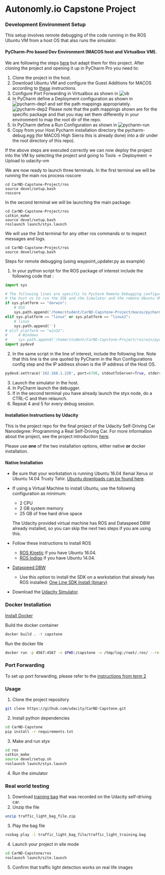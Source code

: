 # Autonomly.io Capstone Project


### Development Environment Setup
This setup involves remote debugging of the code running in the ROS Ubuntu VM from a host OS that also runs the simulator.

#### PyCharm-Pro based Dev Environment (MACOS host and Virtualbox VM).
We are following the steps [here](https://www.jetbrains.com/help/pycharm/remote-debugging.html) but adapt them for this project.
After cloning the project and opening it up in PyCharm Pro you need to:

1. Clone the project in the host. 
2. Download Ubuntu VM and configure the Guest Additions for MACOS according to 
[these](https://gist.github.com/pantelis/f8987db8967d738f64c4bf7136ac6a84) instructions. 
3. Configure Port Forwarding in Virtualbox as shown in ![vb](/imgs/virtualbox_settings.png "Virtualbox Port Forwarding")
4. In PyCharm define a Deployment configuration as shown in 
![pycharm-dep1](/imgs/pycharm_deployment_config.png "PyCharm Deployment Config") and set the path mappings appropriately. 
![pycharm-dep2](/imgs/pycharm_deployment_dir_mappings.png "PyCharm Dir Mapping Config") 
Please note that the path mappings shown 
are for the specific package and that you may set them differently in your environment to map the 
root dir of the repo. 
5. In PyCharm define a Run Configuration as shown in 
![pycharm-run](/imgs/pycharm_run_configuration.png "PyCharm Run Config") 
6. Copy from your Host Pycharm installation directory the pycharm-debug.egg (for MACOS High Sierra this is already done)
into a dir under the root directory of this repo).  

If the above steps are executed correctly we can now deploy the project into the VM by selecting the 
project and going to Tools -> Deployment -> Upload to udacity-vm 

We are now ready to launch three terminals. In the first terminal we will be running the main 
ros process roscore
```commandline
cd CarND-Capstone-Project/ros
source devel/setup.bash
roscore
```

In the second terminal we will be launching the main package:
```commandline
cd CarND-Capstone-Project/ros
catkin_make
source devel/setup.bash
roslaunch launch/styx.launch
```

We will use the 3rd terminal for any other ros commands or to inspect messages and logs. 
```commandline
cd CarND-Capstone-Project/ros
source devel/setup.bash
```

Steps for remote debugging (using waypoint_updater.py as example)

1. In your python script for the ROS package of interest include the following code that :
```python
import sys

# The following lines are specific to Pycharm Remote Debugging configuration (pydev) that allows
# the host os to run the IDE and the Simulator and the remote Ubuntu VM to run ROS.
if sys.platform == "darwin":
    # OSX
    sys.path.append('/home/student/CarND-Capstone-Project/macos/pycharm-debug.egg')
elif sys.platform == "linux" or sys.platform == "linux2":
    # linux
    sys.path.append('')
# elif platform == "win32":
#     # Windows
#     sys.path.append('/home/student/CarND-Capstone-Project/ros/win/pycharm-debug.egg')
import pydevd
```
2. In the same script in the line of interest, include the following line. Note that this line 
is the one quoted by PyCharm in the Run Configurations config step and the IP address shown 
is the IP address of the Host OS. 
```python
pydevd.settrace('192.168.1.220', port=6700, stdoutToServer=True, stderrToServer=True)
```
3. Launch the simulator in the host. 
4. In PyCharm launch the debugger. 
5. If in the second terminal you have already launch the styx node, do a CTRL-C and then relaunch. 
6. Repeat 4 and 5 for every debug session. 

#### Installation Instructions by Udacity

This is the project repo for the final project of the Udacity Self-Driving Car Nanodegree: Programming a Real Self-Driving Car. For more information about the project, see the project introduction [here](https://classroom.udacity.com/nanodegrees/nd013/parts/6047fe34-d93c-4f50-8336-b70ef10cb4b2/modules/e1a23b06-329a-4684-a717-ad476f0d8dff/lessons/462c933d-9f24-42d3-8bdc-a08a5fc866e4/concepts/5ab4b122-83e6-436d-850f-9f4d26627fd9).

Please use **one** of the two installation options, either native **or** docker installation.

#### Native Installation

* Be sure that your workstation is running Ubuntu 16.04 Xenial Xerus or Ubuntu 14.04 Trusty Tahir. [Ubuntu downloads can be found here](https://www.ubuntu.com/download/desktop).
* If using a Virtual Machine to install Ubuntu, use the following configuration as minimum:
  * 2 CPU
  * 2 GB system memory
  * 25 GB of free hard drive space

  The Udacity provided virtual machine has ROS and Dataspeed DBW already installed, so you can skip the next two steps if you are using this.

* Follow these instructions to install ROS
  * [ROS Kinetic](http://wiki.ros.org/kinetic/Installation/Ubuntu) if you have Ubuntu 16.04.
  * [ROS Indigo](http://wiki.ros.org/indigo/Installation/Ubuntu) if you have Ubuntu 14.04.
* [Dataspeed DBW](https://bitbucket.org/DataspeedInc/dbw_mkz_ros)
  * Use this option to install the SDK on a workstation that already has ROS installed: [One Line SDK Install (binary)](https://bitbucket.org/DataspeedInc/dbw_mkz_ros/src/81e63fcc335d7b64139d7482017d6a97b405e250/ROS_SETUP.md?fileviewer=file-view-default)
* Download the [Udacity Simulator](https://github.com/udacity/CarND-Capstone/releases).

### Docker Installation
[Install Docker](https://docs.docker.com/engine/installation/)

Build the docker container
```bash
docker build . -t capstone
```

Run the docker file
```bash
docker run -p 4567:4567 -v $PWD:/capstone -v /tmp/log:/root/.ros/ --rm -it capstone
```

### Port Forwarding
To set up port forwarding, please refer to the [instructions from term 2](https://classroom.udacity.com/nanodegrees/nd013/parts/40f38239-66b6-46ec-ae68-03afd8a601c8/modules/0949fca6-b379-42af-a919-ee50aa304e6a/lessons/f758c44c-5e40-4e01-93b5-1a82aa4e044f/concepts/16cf4a78-4fc7-49e1-8621-3450ca938b77)

### Usage

1. Clone the project repository
```bash
git clone https://github.com/udacity/CarND-Capstone.git
```

2. Install python dependencies
```bash
cd CarND-Capstone
pip install -r requirements.txt
```
3. Make and run styx
```bash
cd ros
catkin_make
source devel/setup.sh
roslaunch launch/styx.launch
```
4. Run the simulator

### Real world testing
1. Download [training bag](https://s3-us-west-1.amazonaws.com/udacity-selfdrivingcar/traffic_light_bag_file.zip) that was recorded on the Udacity self-driving car.
2. Unzip the file
```bash
unzip traffic_light_bag_file.zip
```
3. Play the bag file
```bash
rosbag play -l traffic_light_bag_file/traffic_light_training.bag
```
4. Launch your project in site mode
```bash
cd CarND-Capstone/ros
roslaunch launch/site.launch
```
5. Confirm that traffic light detection works on real life images
